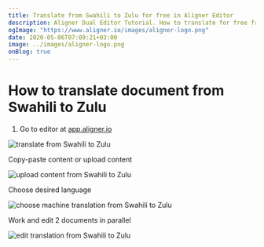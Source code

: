```yaml
---
title: Translate from Swahili to Zulu for free in Aligner Editor
description: Aligner Dual Editor Tutorial. How to translate for free from Swahili to Zulu. Aligner is multilingual document management platform. 
ogImage: "https://www.aligner.io/images/aligner-logo.png"
date: 2020-05-06T07:09:21+03:00
image: ../images/aligner-logo.png
onBlog: true
---
```


# How to translate document from Swahili to Zulu

1. Go to editor at [app.aligner.io](https://app.aligner.io "Aligner App web page")

![translate from Swahili to Zulu](../aligner-blank-editor.png "translate from Swahili to Zulu")

Copy-paste content or upload content

![upload content from Swahili to Zulu](../aligner-uploaded-document.png "upload content from Swahili to Zulu")

Choose desired language

![choose machine translation from Swahili to Zulu](../aligner-language-dropdown.png "choose machine translation from Swahili to Zulu")

Work and edit 2 documents in parallel

![edit translation from Swahili to Zulu](../aligner-double-sitded-editor.png "edit translation from Swahili to Zulu")

